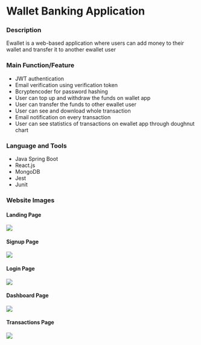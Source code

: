 # Wallet Banking Application

### Description

Ewallet is a web-based application where users can add money to their wallet and transfer it to another ewallet user

### Main Function/Feature

- JWT authentication
- Email verification using verification token
- Bcryptencoder for password hashing
- User can top up and withdraw the funds on wallet app
- User can transfer the funds to other ewallet user
- User can see and download whole transaction
- Email notification on every transaction
- User can see statistics of transactions on ewallet app through doughnut chart

### Language and Tools

- Java Spring Boot
- React.js
- MongoDB
- Jest
- Junit

### Website Images

#### Landing Page

![](Screenshots/Landing.png)

#### Signup Page

![](Screenshots/Signup.png)

#### Login Page

![](Screenshots/Login.png)

#### Dashboard Page

![](Screenshots/Dashboard.png)

#### Transactions Page

![](Screenshots/Transactions.png)
